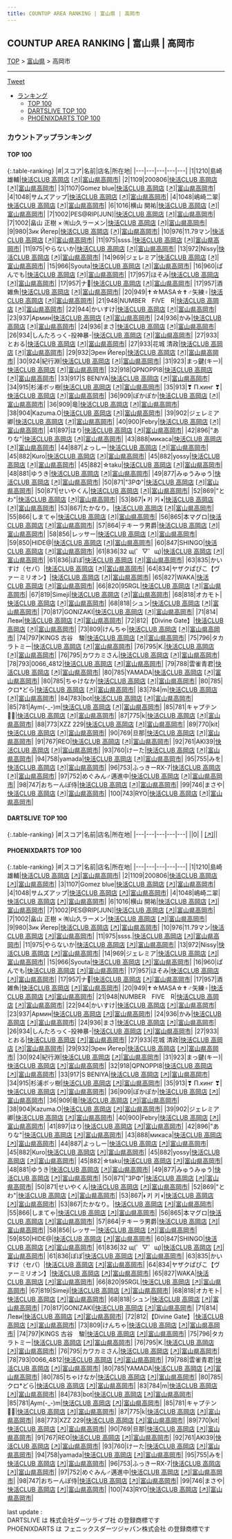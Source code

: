```yaml
---
title: COUNTUP AREA RANKING | 富山県 | 高岡市
---
```

## COUNTUP AREA RANKING | 富山県 | 高岡市

[TOP](/darts/rank/) > [富山県](/darts/rank/富山県/) > 高岡市

___

<a href="https://twitter.com/share?ref_src=twsrc%5Etfw" data-text="COUNTUP AREA RANKING | 富山県高岡市" class="twitter-share-button" data-hashtags="DARTSLIVE,PHOENIXDARTS,darts,ダーツ" data-show-count="false">Tweet</a>

* [ランキング](#カウントアップランキング)
    * [TOP 100](#top-100)
    * [DARTSLIVE TOP 100](#dartslive-top-100)
    * [PHOENIXDARTS TOP 100](#phoenixdarts-top-100)

### カウントアップランキング

#### TOP 100



{:.table-ranking}
|#|スコア|名前|店名|所在地|
|---|---|---|---|---|
|1|1210|<span class="rank-name-pd"><span class="pro-icon-pd"></span>島崎 雄輔</span>|<a href="/darts/rank/shops/75702.html">快活CLUB 高岡店</a> <a href="https://vs.phoenixdarts.com/jp/shop/shopDetailInfo/s_75702?s_seq=75702">[↗]</a>|<a href="/darts/rank/富山県/高岡市">富山県高岡市</a>|
|2|1109|<span class="rank-name-pd">200806</span>|<a href="/darts/rank/shops/75702.html">快活CLUB 高岡店</a> <a href="https://vs.phoenixdarts.com/jp/shop/shopDetailInfo/s_75702?s_seq=75702">[↗]</a>|<a href="/darts/rank/富山県/高岡市">富山県高岡市</a>|
|3|1107|<span class="rank-name-pd">Gomez blue</span>|<a href="/darts/rank/shops/75702.html">快活CLUB 高岡店</a> <a href="https://vs.phoenixdarts.com/jp/shop/shopDetailInfo/s_75702?s_seq=75702">[↗]</a>|<a href="/darts/rank/富山県/高岡市">富山県高岡市</a>|
|4|1048|<span class="rank-name-pd">サムズアップ</span>|<a href="/darts/rank/shops/75702.html">快活CLUB 高岡店</a> <a href="https://vs.phoenixdarts.com/jp/shop/shopDetailInfo/s_75702?s_seq=75702">[↗]</a>|<a href="/darts/rank/富山県/高岡市">富山県高岡市</a>|
|4|1048|<span class="rank-name-pd">嶋崎二翠</span>|<a href="/darts/rank/shops/75702.html">快活CLUB 高岡店</a> <a href="https://vs.phoenixdarts.com/jp/shop/shopDetailInfo/s_75702?s_seq=75702">[↗]</a>|<a href="/darts/rank/富山県/高岡市">富山県高岡市</a>|
|6|1016|<span class="rank-name-pd">横山 開祐</span>|<a href="/darts/rank/shops/75702.html">快活CLUB 高岡店</a> <a href="https://vs.phoenixdarts.com/jp/shop/shopDetailInfo/s_75702?s_seq=75702">[↗]</a>|<a href="/darts/rank/富山県/高岡市">富山県高岡市</a>|
|7|1002|<span class="rank-name-pd">PES@RIP[JUN]</span>|<a href="/darts/rank/shops/75702.html">快活CLUB 高岡店</a> <a href="https://vs.phoenixdarts.com/jp/shop/shopDetailInfo/s_75702?s_seq=75702">[↗]</a>|<a href="/darts/rank/富山県/高岡市">富山県高岡市</a>|
|7|1002|<span class="rank-name-pd">畠山 正樹 × ㈲山久ラーメン</span>|<a href="/darts/rank/shops/75702.html">快活CLUB 高岡店</a> <a href="https://vs.phoenixdarts.com/jp/shop/shopDetailInfo/s_75702?s_seq=75702">[↗]</a>|<a href="/darts/rank/富山県/高岡市">富山県高岡市</a>|
|9|980|<span class="rank-name-pd">Зик Йегер</span>|<a href="/darts/rank/shops/75702.html">快活CLUB 高岡店</a> <a href="https://vs.phoenixdarts.com/jp/shop/shopDetailInfo/s_75702?s_seq=75702">[↗]</a>|<a href="/darts/rank/富山県/高岡市">富山県高岡市</a>|
|10|976|<span class="rank-name-pd">11.79マン</span>|<a href="/darts/rank/shops/75702.html">快活CLUB 高岡店</a> <a href="https://vs.phoenixdarts.com/jp/shop/shopDetailInfo/s_75702?s_seq=75702">[↗]</a>|<a href="/darts/rank/富山県/高岡市">富山県高岡市</a>|
|11|975|<span class="rank-name-pd">ssss.</span>|<a href="/darts/rank/shops/75702.html">快活CLUB 高岡店</a> <a href="https://vs.phoenixdarts.com/jp/shop/shopDetailInfo/s_75702?s_seq=75702">[↗]</a>|<a href="/darts/rank/富山県/高岡市">富山県高岡市</a>|
|11|975|<span class="rank-name-pd">やらないか</span>|<a href="/darts/rank/shops/75702.html">快活CLUB 高岡店</a> <a href="https://vs.phoenixdarts.com/jp/shop/shopDetailInfo/s_75702?s_seq=75702">[↗]</a>|<a href="/darts/rank/富山県/高岡市">富山県高岡市</a>|
|13|972|<span class="rank-name-pd">Nissy</span>|<a href="/darts/rank/shops/75702.html">快活CLUB 高岡店</a> <a href="https://vs.phoenixdarts.com/jp/shop/shopDetailInfo/s_75702?s_seq=75702">[↗]</a>|<a href="/darts/rank/富山県/高岡市">富山県高岡市</a>|
|14|969|<span class="rank-name-pd">ジェレミア</span>|<a href="/darts/rank/shops/75702.html">快活CLUB 高岡店</a> <a href="https://vs.phoenixdarts.com/jp/shop/shopDetailInfo/s_75702?s_seq=75702">[↗]</a>|<a href="/darts/rank/富山県/高岡市">富山県高岡市</a>|
|15|966|<span class="rank-name-pd">Syouta</span>|<a href="/darts/rank/shops/75702.html">快活CLUB 高岡店</a> <a href="https://vs.phoenixdarts.com/jp/shop/shopDetailInfo/s_75702?s_seq=75702">[↗]</a>|<a href="/darts/rank/富山県/高岡市">富山県高岡市</a>|
|16|960|<span class="rank-name-pd">ぱんでも</span>|<a href="/darts/rank/shops/75702.html">快活CLUB 高岡店</a> <a href="https://vs.phoenixdarts.com/jp/shop/shopDetailInfo/s_75702?s_seq=75702">[↗]</a>|<a href="/darts/rank/富山県/高岡市">富山県高岡市</a>|
|17|957|<span class="rank-name-pd">ほそみ</span>|<a href="/darts/rank/shops/75702.html">快活CLUB 高岡店</a> <a href="https://vs.phoenixdarts.com/jp/shop/shopDetailInfo/s_75702?s_seq=75702">[↗]</a>|<a href="/darts/rank/富山県/高岡市">富山県高岡市</a>|
|17|957|<span class="rank-name-pd">ナ👺</span>|<a href="/darts/rank/shops/75702.html">快活CLUB 高岡店</a> <a href="https://vs.phoenixdarts.com/jp/shop/shopDetailInfo/s_75702?s_seq=75702">[↗]</a>|<a href="/darts/rank/富山県/高岡市">富山県高岡市</a>|
|17|957|<span class="rank-name-pd">酒雑魚</span>|<a href="/darts/rank/shops/75702.html">快活CLUB 高岡店</a> <a href="https://vs.phoenixdarts.com/jp/shop/shopDetailInfo/s_75702?s_seq=75702">[↗]</a>|<a href="/darts/rank/富山県/高岡市">富山県高岡市</a>|
|20|949|<span class="rank-name-pd">✝︎☆MASA☆✝︎♂矢練♀</span>|<a href="/darts/rank/shops/75702.html">快活CLUB 高岡店</a> <a href="https://vs.phoenixdarts.com/jp/shop/shopDetailInfo/s_75702?s_seq=75702">[↗]</a>|<a href="/darts/rank/富山県/高岡市">富山県高岡市</a>|
|21|948|<span class="rank-name-pd">NUMBER　FIVE　R</span>|<a href="/darts/rank/shops/75702.html">快活CLUB 高岡店</a> <a href="https://vs.phoenixdarts.com/jp/shop/shopDetailInfo/s_75702?s_seq=75702">[↗]</a>|<a href="/darts/rank/富山県/高岡市">富山県高岡市</a>|
|22|944|<span class="rank-name-pd">かいすけ</span>|<a href="/darts/rank/shops/75702.html">快活CLUB 高岡店</a> <a href="https://vs.phoenixdarts.com/jp/shop/shopDetailInfo/s_75702?s_seq=75702">[↗]</a>|<a href="/darts/rank/富山県/高岡市">富山県高岡市</a>|
|23|937|<span class="rank-name-pd">Армин</span>|<a href="/darts/rank/shops/75702.html">快活CLUB 高岡店</a> <a href="https://vs.phoenixdarts.com/jp/shop/shopDetailInfo/s_75702?s_seq=75702">[↗]</a>|<a href="/darts/rank/富山県/高岡市">富山県高岡市</a>|
|24|936|<span class="rank-name-pd">かみ</span>|<a href="/darts/rank/shops/75702.html">快活CLUB 高岡店</a> <a href="https://vs.phoenixdarts.com/jp/shop/shopDetailInfo/s_75702?s_seq=75702">[↗]</a>|<a href="/darts/rank/富山県/高岡市">富山県高岡市</a>|
|24|936|<span class="rank-name-pd">まさ</span>|<a href="/darts/rank/shops/75702.html">快活CLUB 高岡店</a> <a href="https://vs.phoenixdarts.com/jp/shop/shopDetailInfo/s_75702?s_seq=75702">[↗]</a>|<a href="/darts/rank/富山県/高岡市">富山県高岡市</a>|
|26|934|<span class="rank-name-pd">しんたろっく-投神暴-</span>|<a href="/darts/rank/shops/75702.html">快活CLUB 高岡店</a> <a href="https://vs.phoenixdarts.com/jp/shop/shopDetailInfo/s_75702?s_seq=75702">[↗]</a>|<a href="/darts/rank/富山県/高岡市">富山県高岡市</a>|
|27|933|<span class="rank-name-pd">とおる</span>|<a href="/darts/rank/shops/75702.html">快活CLUB 高岡店</a> <a href="https://vs.phoenixdarts.com/jp/shop/shopDetailInfo/s_75702?s_seq=75702">[↗]</a>|<a href="/darts/rank/富山県/高岡市">富山県高岡市</a>|
|27|933|<span class="rank-name-pd"><span class="pro-icon-pd"></span>花城 清政</span>|<a href="/darts/rank/shops/75702.html">快活CLUB 高岡店</a> <a href="https://vs.phoenixdarts.com/jp/shop/shopDetailInfo/s_75702?s_seq=75702">[↗]</a>|<a href="/darts/rank/富山県/高岡市">富山県高岡市</a>|
|29|932|<span class="rank-name-pd">Эрен Йегер</span>|<a href="/darts/rank/shops/75702.html">快活CLUB 高岡店</a> <a href="https://vs.phoenixdarts.com/jp/shop/shopDetailInfo/s_75702?s_seq=75702">[↗]</a>|<a href="/darts/rank/富山県/高岡市">富山県高岡市</a>|
|30|924|<span class="rank-name-pd">紀行淵</span>|<a href="/darts/rank/shops/75702.html">快活CLUB 高岡店</a> <a href="https://vs.phoenixdarts.com/jp/shop/shopDetailInfo/s_75702?s_seq=75702">[↗]</a>|<a href="/darts/rank/富山県/高岡市">富山県高岡市</a>|
|31|923|<span class="rank-name-pd">まっ鍵(キー)</span>|<a href="/darts/rank/shops/75702.html">快活CLUB 高岡店</a> <a href="https://vs.phoenixdarts.com/jp/shop/shopDetailInfo/s_75702?s_seq=75702">[↗]</a>|<a href="/darts/rank/富山県/高岡市">富山県高岡市</a>|
|32|918|<span class="rank-name-pd">QPNOPPI8</span>|<a href="/darts/rank/shops/75702.html">快活CLUB 高岡店</a> <a href="https://vs.phoenixdarts.com/jp/shop/shopDetailInfo/s_75702?s_seq=75702">[↗]</a>|<a href="/darts/rank/富山県/高岡市">富山県高岡市</a>|
|33|917|<span class="rank-name-pd">S BENIYA</span>|<a href="/darts/rank/shops/75702.html">快活CLUB 高岡店</a> <a href="https://vs.phoenixdarts.com/jp/shop/shopDetailInfo/s_75702?s_seq=75702">[↗]</a>|<a href="/darts/rank/富山県/高岡市">富山県高岡市</a>|
|34|915|<span class="rank-name-pd">杉浦ボッ樹</span>|<a href="/darts/rank/shops/75702.html">快活CLUB 高岡店</a> <a href="https://vs.phoenixdarts.com/jp/shop/shopDetailInfo/s_75702?s_seq=75702">[↗]</a>|<a href="/darts/rank/富山県/高岡市">富山県高岡市</a>|
|35|913|<span class="rank-name-pd">❣ П.кинг ❣</span>|<a href="/darts/rank/shops/75702.html">快活CLUB 高岡店</a> <a href="https://vs.phoenixdarts.com/jp/shop/shopDetailInfo/s_75702?s_seq=75702">[↗]</a>|<a href="/darts/rank/富山県/高岡市">富山県高岡市</a>|
|36|909|<span class="rank-name-pd">ぽかぽか</span>|<a href="/darts/rank/shops/75702.html">快活CLUB 高岡店</a> <a href="https://vs.phoenixdarts.com/jp/shop/shopDetailInfo/s_75702?s_seq=75702">[↗]</a>|<a href="/darts/rank/富山県/高岡市">富山県高岡市</a>|
|36|909|<span class="rank-name-pd">竜</span>|<a href="/darts/rank/shops/75702.html">快活CLUB 高岡店</a> <a href="https://vs.phoenixdarts.com/jp/shop/shopDetailInfo/s_75702?s_seq=75702">[↗]</a>|<a href="/darts/rank/富山県/高岡市">富山県高岡市</a>|
|38|904|<span class="rank-name-pd">Kazuma.O</span>|<a href="/darts/rank/shops/75702.html">快活CLUB 高岡店</a> <a href="https://vs.phoenixdarts.com/jp/shop/shopDetailInfo/s_75702?s_seq=75702">[↗]</a>|<a href="/darts/rank/富山県/高岡市">富山県高岡市</a>|
|39|902|<span class="rank-name-pd">ジェレミア卿</span>|<a href="/darts/rank/shops/75702.html">快活CLUB 高岡店</a> <a href="https://vs.phoenixdarts.com/jp/shop/shopDetailInfo/s_75702?s_seq=75702">[↗]</a>|<a href="/darts/rank/富山県/高岡市">富山県高岡市</a>|
|40|900|<span class="rank-name-pd">Febry</span>|<a href="/darts/rank/shops/75702.html">快活CLUB 高岡店</a> <a href="https://vs.phoenixdarts.com/jp/shop/shopDetailInfo/s_75702?s_seq=75702">[↗]</a>|<a href="/darts/rank/富山県/高岡市">富山県高岡市</a>|
|41|897|<span class="rank-name-pd">ほり</span>|<a href="/darts/rank/shops/75702.html">快活CLUB 高岡店</a> <a href="https://vs.phoenixdarts.com/jp/shop/shopDetailInfo/s_75702?s_seq=75702">[↗]</a>|<a href="/darts/rank/富山県/高岡市">富山県高岡市</a>|
|42|896|<span class="rank-name-pd">&quot;ありな&quot;</span>|<a href="/darts/rank/shops/75702.html">快活CLUB 高岡店</a> <a href="https://vs.phoenixdarts.com/jp/shop/shopDetailInfo/s_75702?s_seq=75702">[↗]</a>|<a href="/darts/rank/富山県/高岡市">富山県高岡市</a>|
|43|888|<span class="rank-name-pd">микаса</span>|<a href="/darts/rank/shops/75702.html">快活CLUB 高岡店</a> <a href="https://vs.phoenixdarts.com/jp/shop/shopDetailInfo/s_75702?s_seq=75702">[↗]</a>|<a href="/darts/rank/富山県/高岡市">富山県高岡市</a>|
|44|887|<span class="rank-name-pd">よっしー</span>|<a href="/darts/rank/shops/75702.html">快活CLUB 高岡店</a> <a href="https://vs.phoenixdarts.com/jp/shop/shopDetailInfo/s_75702?s_seq=75702">[↗]</a>|<a href="/darts/rank/富山県/高岡市">富山県高岡市</a>|
|45|882|<span class="rank-name-pd">Kuro</span>|<a href="/darts/rank/shops/75702.html">快活CLUB 高岡店</a> <a href="https://vs.phoenixdarts.com/jp/shop/shopDetailInfo/s_75702?s_seq=75702">[↗]</a>|<a href="/darts/rank/富山県/高岡市">富山県高岡市</a>|
|45|882|<span class="rank-name-pd">yossy</span>|<a href="/darts/rank/shops/75702.html">快活CLUB 高岡店</a> <a href="https://vs.phoenixdarts.com/jp/shop/shopDetailInfo/s_75702?s_seq=75702">[↗]</a>|<a href="/darts/rank/富山県/高岡市">富山県高岡市</a>|
|45|882|<span class="rank-name-pd">☆taku</span>|<a href="/darts/rank/shops/75702.html">快活CLUB 高岡店</a> <a href="https://vs.phoenixdarts.com/jp/shop/shopDetailInfo/s_75702?s_seq=75702">[↗]</a>|<a href="/darts/rank/富山県/高岡市">富山県高岡市</a>|
|48|881|<span class="rank-name-pd">ゆうき</span>|<a href="/darts/rank/shops/75702.html">快活CLUB 高岡店</a> <a href="https://vs.phoenixdarts.com/jp/shop/shopDetailInfo/s_75702?s_seq=75702">[↗]</a>|<a href="/darts/rank/富山県/高岡市">富山県高岡市</a>|
|49|877|<span class="rank-name-pd">みゅうみゅう</span>|<a href="/darts/rank/shops/75702.html">快活CLUB 高岡店</a> <a href="https://vs.phoenixdarts.com/jp/shop/shopDetailInfo/s_75702?s_seq=75702">[↗]</a>|<a href="/darts/rank/富山県/高岡市">富山県高岡市</a>|
|50|871|<span class="rank-name-pd">&quot;3ΡΦ&quot;</span>|<a href="/darts/rank/shops/75702.html">快活CLUB 高岡店</a> <a href="https://vs.phoenixdarts.com/jp/shop/shopDetailInfo/s_75702?s_seq=75702">[↗]</a>|<a href="/darts/rank/富山県/高岡市">富山県高岡市</a>|
|50|871|<span class="rank-name-pd">せいやくん</span>|<a href="/darts/rank/shops/75702.html">快活CLUB 高岡店</a> <a href="https://vs.phoenixdarts.com/jp/shop/shopDetailInfo/s_75702?s_seq=75702">[↗]</a>|<a href="/darts/rank/富山県/高岡市">富山県高岡市</a>|
|52|869|<span class="rank-name-pd">&quot;とわ&quot;</span>|<a href="/darts/rank/shops/75702.html">快活CLUB 高岡店</a> <a href="https://vs.phoenixdarts.com/jp/shop/shopDetailInfo/s_75702?s_seq=75702">[↗]</a>|<a href="/darts/rank/富山県/高岡市">富山県高岡市</a>|
|53|867|<span class="rank-name-pd">◐키 키◑</span>|<a href="/darts/rank/shops/75702.html">快活CLUB 高岡店</a> <a href="https://vs.phoenixdarts.com/jp/shop/shopDetailInfo/s_75702?s_seq=75702">[↗]</a>|<a href="/darts/rank/富山県/高岡市">富山県高岡市</a>|
|53|867|<span class="rank-name-pd">たかなり。</span>|<a href="/darts/rank/shops/75702.html">快活CLUB 高岡店</a> <a href="https://vs.phoenixdarts.com/jp/shop/shopDetailInfo/s_75702?s_seq=75702">[↗]</a>|<a href="/darts/rank/富山県/高岡市">富山県高岡市</a>|
|55|866|<span class="rank-name-pd">しまてゃ</span>|<a href="/darts/rank/shops/75702.html">快活CLUB 高岡店</a> <a href="https://vs.phoenixdarts.com/jp/shop/shopDetailInfo/s_75702?s_seq=75702">[↗]</a>|<a href="/darts/rank/富山県/高岡市">富山県高岡市</a>|
|56|865|<span class="rank-name-pd">本マグロ</span>|<a href="/darts/rank/shops/75702.html">快活CLUB 高岡店</a> <a href="https://vs.phoenixdarts.com/jp/shop/shopDetailInfo/s_75702?s_seq=75702">[↗]</a>|<a href="/darts/rank/富山県/高岡市">富山県高岡市</a>|
|57|864|<span class="rank-name-pd">テキーラ男爵</span>|<a href="/darts/rank/shops/75702.html">快活CLUB 高岡店</a> <a href="https://vs.phoenixdarts.com/jp/shop/shopDetailInfo/s_75702?s_seq=75702">[↗]</a>|<a href="/darts/rank/富山県/高岡市">富山県高岡市</a>|
|58|856|<span class="rank-name-pd">レッサー</span>|<a href="/darts/rank/shops/75702.html">快活CLUB 高岡店</a> <a href="https://vs.phoenixdarts.com/jp/shop/shopDetailInfo/s_75702?s_seq=75702">[↗]</a>|<a href="/darts/rank/富山県/高岡市">富山県高岡市</a>|
|59|850|<span class="rank-name-pd">HIDE@</span>|<a href="/darts/rank/shops/75702.html">快活CLUB 高岡店</a> <a href="https://vs.phoenixdarts.com/jp/shop/shopDetailInfo/s_75702?s_seq=75702">[↗]</a>|<a href="/darts/rank/富山県/高岡市">富山県高岡市</a>|
|60|847|<span class="rank-name-pd">SHINGO</span>|<a href="/darts/rank/shops/75702.html">快活CLUB 高岡店</a> <a href="https://vs.phoenixdarts.com/jp/shop/shopDetailInfo/s_75702?s_seq=75702">[↗]</a>|<a href="/darts/rank/富山県/高岡市">富山県高岡市</a>|
|61|836|<span class="rank-name-pd">32 щ(゜▽゜щ)</span>|<a href="/darts/rank/shops/75702.html">快活CLUB 高岡店</a> <a href="https://vs.phoenixdarts.com/jp/shop/shopDetailInfo/s_75702?s_seq=75702">[↗]</a>|<a href="/darts/rank/富山県/高岡市">富山県高岡市</a>|
|61|836|<span class="rank-name-pd">ぽぽ</span>|<a href="/darts/rank/shops/75702.html">快活CLUB 高岡店</a> <a href="https://vs.phoenixdarts.com/jp/shop/shopDetailInfo/s_75702?s_seq=75702">[↗]</a>|<a href="/darts/rank/富山県/高岡市">富山県高岡市</a>|
|63|835|<span class="rank-name-pd">かいすけ（セパ）</span>|<a href="/darts/rank/shops/75702.html">快活CLUB 高岡店</a> <a href="https://vs.phoenixdarts.com/jp/shop/shopDetailInfo/s_75702?s_seq=75702">[↗]</a>|<a href="/darts/rank/富山県/高岡市">富山県高岡市</a>|
|64|834|<span class="rank-name-pd">ヤザクぱぴこ【ヴァーミリオン】</span>|<a href="/darts/rank/shops/75702.html">快活CLUB 高岡店</a> <a href="https://vs.phoenixdarts.com/jp/shop/shopDetailInfo/s_75702?s_seq=75702">[↗]</a>|<a href="/darts/rank/富山県/高岡市">富山県高岡市</a>|
|65|827|<span class="rank-name-pd">WAKA</span>|<a href="/darts/rank/shops/75702.html">快活CLUB 高岡店</a> <a href="https://vs.phoenixdarts.com/jp/shop/shopDetailInfo/s_75702?s_seq=75702">[↗]</a>|<a href="/darts/rank/富山県/高岡市">富山県高岡市</a>|
|66|820|<span class="rank-name-pd">95RGL</span>|<a href="/darts/rank/shops/75702.html">快活CLUB 高岡店</a> <a href="https://vs.phoenixdarts.com/jp/shop/shopDetailInfo/s_75702?s_seq=75702">[↗]</a>|<a href="/darts/rank/富山県/高岡市">富山県高岡市</a>|
|67|819|<span class="rank-name-pd">Simeji</span>|<a href="/darts/rank/shops/75702.html">快活CLUB 高岡店</a> <a href="https://vs.phoenixdarts.com/jp/shop/shopDetailInfo/s_75702?s_seq=75702">[↗]</a>|<a href="/darts/rank/富山県/高岡市">富山県高岡市</a>|
|68|818|<span class="rank-name-pd">オカモト</span>|<a href="/darts/rank/shops/75702.html">快活CLUB 高岡店</a> <a href="https://vs.phoenixdarts.com/jp/shop/shopDetailInfo/s_75702?s_seq=75702">[↗]</a>|<a href="/darts/rank/富山県/高岡市">富山県高岡市</a>|
|68|818|<span class="rank-name-pd">シュン</span>|<a href="/darts/rank/shops/75702.html">快活CLUB 高岡店</a> <a href="https://vs.phoenixdarts.com/jp/shop/shopDetailInfo/s_75702?s_seq=75702">[↗]</a>|<a href="/darts/rank/富山県/高岡市">富山県高岡市</a>|
|70|817|<span class="rank-name-pd">GONIZAKI</span>|<a href="/darts/rank/shops/75702.html">快活CLUB 高岡店</a> <a href="https://vs.phoenixdarts.com/jp/shop/shopDetailInfo/s_75702?s_seq=75702">[↗]</a>|<a href="/darts/rank/富山県/高岡市">富山県高岡市</a>|
|71|814|<span class="rank-name-pd">Леви</span>|<a href="/darts/rank/shops/75702.html">快活CLUB 高岡店</a> <a href="https://vs.phoenixdarts.com/jp/shop/shopDetailInfo/s_75702?s_seq=75702">[↗]</a>|<a href="/darts/rank/富山県/高岡市">富山県高岡市</a>|
|72|812|<span class="rank-name-pd">【Divine Gate】</span>|<a href="/darts/rank/shops/75702.html">快活CLUB 高岡店</a> <a href="https://vs.phoenixdarts.com/jp/shop/shopDetailInfo/s_75702?s_seq=75702">[↗]</a>|<a href="/darts/rank/富山県/高岡市">富山県高岡市</a>|
|73|809|<span class="rank-name-pd">けんちゃ</span>|<a href="/darts/rank/shops/75702.html">快活CLUB 高岡店</a> <a href="https://vs.phoenixdarts.com/jp/shop/shopDetailInfo/s_75702?s_seq=75702">[↗]</a>|<a href="/darts/rank/富山県/高岡市">富山県高岡市</a>|
|74|797|<span class="rank-name-pd">KINGS   古谷　駿</span>|<a href="/darts/rank/shops/75702.html">快活CLUB 高岡店</a> <a href="https://vs.phoenixdarts.com/jp/shop/shopDetailInfo/s_75702?s_seq=75702">[↗]</a>|<a href="/darts/rank/富山県/高岡市">富山県高岡市</a>|
|75|796|<span class="rank-name-pd">タカラトミー</span>|<a href="/darts/rank/shops/75702.html">快活CLUB 高岡店</a> <a href="https://vs.phoenixdarts.com/jp/shop/shopDetailInfo/s_75702?s_seq=75702">[↗]</a>|<a href="/darts/rank/富山県/高岡市">富山県高岡市</a>|
|76|795|<span class="rank-name-pd">K.</span>|<a href="/darts/rank/shops/75702.html">快活CLUB 高岡店</a> <a href="https://vs.phoenixdarts.com/jp/shop/shopDetailInfo/s_75702?s_seq=75702">[↗]</a>|<a href="/darts/rank/富山県/高岡市">富山県高岡市</a>|
|76|795|<span class="rank-name-pd">カワカミさん</span>|<a href="/darts/rank/shops/75702.html">快活CLUB 高岡店</a> <a href="https://vs.phoenixdarts.com/jp/shop/shopDetailInfo/s_75702?s_seq=75702">[↗]</a>|<a href="/darts/rank/富山県/高岡市">富山県高岡市</a>|
|78|793|<span class="rank-name-pd">0066_4812</span>|<a href="/darts/rank/shops/75702.html">快活CLUB 高岡店</a> <a href="https://vs.phoenixdarts.com/jp/shop/shopDetailInfo/s_75702?s_seq=75702">[↗]</a>|<a href="/darts/rank/富山県/高岡市">富山県高岡市</a>|
|79|788|<span class="rank-name-pd">雲雀青君</span>|<a href="/darts/rank/shops/75702.html">快活CLUB 高岡店</a> <a href="https://vs.phoenixdarts.com/jp/shop/shopDetailInfo/s_75702?s_seq=75702">[↗]</a>|<a href="/darts/rank/富山県/高岡市">富山県高岡市</a>|
|80|785|<span class="rank-name-pd">YAMADA</span>|<a href="/darts/rank/shops/75702.html">快活CLUB 高岡店</a> <a href="https://vs.phoenixdarts.com/jp/shop/shopDetailInfo/s_75702?s_seq=75702">[↗]</a>|<a href="/darts/rank/富山県/高岡市">富山県高岡市</a>|
|80|785|<span class="rank-name-pd">ちゃけなか</span>|<a href="/darts/rank/shops/75702.html">快活CLUB 高岡店</a> <a href="https://vs.phoenixdarts.com/jp/shop/shopDetailInfo/s_75702?s_seq=75702">[↗]</a>|<a href="/darts/rank/富山県/高岡市">富山県高岡市</a>|
|80|785|<span class="rank-name-pd">クロ*どら</span>|<a href="/darts/rank/shops/75702.html">快活CLUB 高岡店</a> <a href="https://vs.phoenixdarts.com/jp/shop/shopDetailInfo/s_75702?s_seq=75702">[↗]</a>|<a href="/darts/rank/富山県/高岡市">富山県高岡市</a>|
|83|784|<span class="rank-name-pd">m</span>|<a href="/darts/rank/shops/75702.html">快活CLUB 高岡店</a> <a href="https://vs.phoenixdarts.com/jp/shop/shopDetailInfo/s_75702?s_seq=75702">[↗]</a>|<a href="/darts/rank/富山県/高岡市">富山県高岡市</a>|
|84|783|<span class="rank-name-pd">bot</span>|<a href="/darts/rank/shops/75702.html">快活CLUB 高岡店</a> <a href="https://vs.phoenixdarts.com/jp/shop/shopDetailInfo/s_75702?s_seq=75702">[↗]</a>|<a href="/darts/rank/富山県/高岡市">富山県高岡市</a>|
|85|781|<span class="rank-name-pd">Aym(-_-)m</span>|<a href="/darts/rank/shops/75702.html">快活CLUB 高岡店</a> <a href="https://vs.phoenixdarts.com/jp/shop/shopDetailInfo/s_75702?s_seq=75702">[↗]</a>|<a href="/darts/rank/富山県/高岡市">富山県高岡市</a>|
|85|781|<span class="rank-name-pd">キャプテン🏴‍☠️</span>|<a href="/darts/rank/shops/75702.html">快活CLUB 高岡店</a> <a href="https://vs.phoenixdarts.com/jp/shop/shopDetailInfo/s_75702?s_seq=75702">[↗]</a>|<a href="/darts/rank/富山県/高岡市">富山県高岡市</a>|
|87|775|<span class="rank-name-pd">k</span>|<a href="/darts/rank/shops/75702.html">快活CLUB 高岡店</a> <a href="https://vs.phoenixdarts.com/jp/shop/shopDetailInfo/s_75702?s_seq=75702">[↗]</a>|<a href="/darts/rank/富山県/高岡市">富山県高岡市</a>|
|88|773|<span class="rank-name-pd">XZZ 229</span>|<a href="/darts/rank/shops/75702.html">快活CLUB 高岡店</a> <a href="https://vs.phoenixdarts.com/jp/shop/shopDetailInfo/s_75702?s_seq=75702">[↗]</a>|<a href="/darts/rank/富山県/高岡市">富山県高岡市</a>|
|89|770|<span class="rank-name-pd">kit</span>|<a href="/darts/rank/shops/75702.html">快活CLUB 高岡店</a> <a href="https://vs.phoenixdarts.com/jp/shop/shopDetailInfo/s_75702?s_seq=75702">[↗]</a>|<a href="/darts/rank/富山県/高岡市">富山県高岡市</a>|
|90|769|<span class="rank-name-pd">旦那</span>|<a href="/darts/rank/shops/75702.html">快活CLUB 高岡店</a> <a href="https://vs.phoenixdarts.com/jp/shop/shopDetailInfo/s_75702?s_seq=75702">[↗]</a>|<a href="/darts/rank/富山県/高岡市">富山県高岡市</a>|
|91|767|<span class="rank-name-pd">REO</span>|<a href="/darts/rank/shops/75702.html">快活CLUB 高岡店</a> <a href="https://vs.phoenixdarts.com/jp/shop/shopDetailInfo/s_75702?s_seq=75702">[↗]</a>|<a href="/darts/rank/富山県/高岡市">富山県高岡市</a>|
|92|761|<span class="rank-name-pd">AKI39</span>|<a href="/darts/rank/shops/75702.html">快活CLUB 高岡店</a> <a href="https://vs.phoenixdarts.com/jp/shop/shopDetailInfo/s_75702?s_seq=75702">[↗]</a>|<a href="/darts/rank/富山県/高岡市">富山県高岡市</a>|
|93|760|<span class="rank-name-pd">けーた</span>|<a href="/darts/rank/shops/75702.html">快活CLUB 高岡店</a> <a href="https://vs.phoenixdarts.com/jp/shop/shopDetailInfo/s_75702?s_seq=75702">[↗]</a>|<a href="/darts/rank/富山県/高岡市">富山県高岡市</a>|
|94|758|<span class="rank-name-pd">yamada</span>|<a href="/darts/rank/shops/75702.html">快活CLUB 高岡店</a> <a href="https://vs.phoenixdarts.com/jp/shop/shopDetailInfo/s_75702?s_seq=75702">[↗]</a>|<a href="/darts/rank/富山県/高岡市">富山県高岡市</a>|
|95|755|<span class="rank-name-pd">みを</span>|<a href="/darts/rank/shops/75702.html">快活CLUB 高岡店</a> <a href="https://vs.phoenixdarts.com/jp/shop/shopDetailInfo/s_75702?s_seq=75702">[↗]</a>|<a href="/darts/rank/富山県/高岡市">富山県高岡市</a>|
|96|753|<span class="rank-name-pd">ふっきーRX-7</span>|<a href="/darts/rank/shops/75702.html">快活CLUB 高岡店</a> <a href="https://vs.phoenixdarts.com/jp/shop/shopDetailInfo/s_75702?s_seq=75702">[↗]</a>|<a href="/darts/rank/富山県/高岡市">富山県高岡市</a>|
|97|752|<span class="rank-name-pd">めぐみん♂邁進中</span>|<a href="/darts/rank/shops/75702.html">快活CLUB 高岡店</a> <a href="https://vs.phoenixdarts.com/jp/shop/shopDetailInfo/s_75702?s_seq=75702">[↗]</a>|<a href="/darts/rank/富山県/高岡市">富山県高岡市</a>|
|98|747|<span class="rank-name-pd">おちーんぽ侍</span>|<a href="/darts/rank/shops/75702.html">快活CLUB 高岡店</a> <a href="https://vs.phoenixdarts.com/jp/shop/shopDetailInfo/s_75702?s_seq=75702">[↗]</a>|<a href="/darts/rank/富山県/高岡市">富山県高岡市</a>|
|99|746|<span class="rank-name-pd">まさや</span>|<a href="/darts/rank/shops/75702.html">快活CLUB 高岡店</a> <a href="https://vs.phoenixdarts.com/jp/shop/shopDetailInfo/s_75702?s_seq=75702">[↗]</a>|<a href="/darts/rank/富山県/高岡市">富山県高岡市</a>|
|100|743|<span class="rank-name-pd">RYO</span>|<a href="/darts/rank/shops/75702.html">快活CLUB 高岡店</a> <a href="https://vs.phoenixdarts.com/jp/shop/shopDetailInfo/s_75702?s_seq=75702">[↗]</a>|<a href="/darts/rank/富山県/高岡市">富山県高岡市</a>|


#### DARTSLIVE TOP 100



{:.table-ranking}
|#|スコア|名前|店名|所在地|
|---|---|---|---|---|
||0|<span class="rank-name-dl"> </span>|<a href="/darts/rank/shops/.html"></a> <a href="">[↗]</a>|<a href="/darts/rank//"></a>|


#### PHOENIXDARTS TOP 100



{:.table-ranking}
|#|スコア|名前|店名|所在地|
|---|---|---|---|---|
|1|1210|<span class="rank-name-pd"><span class="pro-icon-pd"></span>島崎 雄輔</span>|<a href="/darts/rank/shops/75702.html">快活CLUB 高岡店</a> <a href="https://vs.phoenixdarts.com/jp/shop/shopDetailInfo/s_75702?s_seq=75702">[↗]</a>|<a href="/darts/rank/富山県/高岡市">富山県高岡市</a>|
|2|1109|<span class="rank-name-pd">200806</span>|<a href="/darts/rank/shops/75702.html">快活CLUB 高岡店</a> <a href="https://vs.phoenixdarts.com/jp/shop/shopDetailInfo/s_75702?s_seq=75702">[↗]</a>|<a href="/darts/rank/富山県/高岡市">富山県高岡市</a>|
|3|1107|<span class="rank-name-pd">Gomez blue</span>|<a href="/darts/rank/shops/75702.html">快活CLUB 高岡店</a> <a href="https://vs.phoenixdarts.com/jp/shop/shopDetailInfo/s_75702?s_seq=75702">[↗]</a>|<a href="/darts/rank/富山県/高岡市">富山県高岡市</a>|
|4|1048|<span class="rank-name-pd">サムズアップ</span>|<a href="/darts/rank/shops/75702.html">快活CLUB 高岡店</a> <a href="https://vs.phoenixdarts.com/jp/shop/shopDetailInfo/s_75702?s_seq=75702">[↗]</a>|<a href="/darts/rank/富山県/高岡市">富山県高岡市</a>|
|4|1048|<span class="rank-name-pd">嶋崎二翠</span>|<a href="/darts/rank/shops/75702.html">快活CLUB 高岡店</a> <a href="https://vs.phoenixdarts.com/jp/shop/shopDetailInfo/s_75702?s_seq=75702">[↗]</a>|<a href="/darts/rank/富山県/高岡市">富山県高岡市</a>|
|6|1016|<span class="rank-name-pd">横山 開祐</span>|<a href="/darts/rank/shops/75702.html">快活CLUB 高岡店</a> <a href="https://vs.phoenixdarts.com/jp/shop/shopDetailInfo/s_75702?s_seq=75702">[↗]</a>|<a href="/darts/rank/富山県/高岡市">富山県高岡市</a>|
|7|1002|<span class="rank-name-pd">PES@RIP[JUN]</span>|<a href="/darts/rank/shops/75702.html">快活CLUB 高岡店</a> <a href="https://vs.phoenixdarts.com/jp/shop/shopDetailInfo/s_75702?s_seq=75702">[↗]</a>|<a href="/darts/rank/富山県/高岡市">富山県高岡市</a>|
|7|1002|<span class="rank-name-pd">畠山 正樹 × ㈲山久ラーメン</span>|<a href="/darts/rank/shops/75702.html">快活CLUB 高岡店</a> <a href="https://vs.phoenixdarts.com/jp/shop/shopDetailInfo/s_75702?s_seq=75702">[↗]</a>|<a href="/darts/rank/富山県/高岡市">富山県高岡市</a>|
|9|980|<span class="rank-name-pd">Зик Йегер</span>|<a href="/darts/rank/shops/75702.html">快活CLUB 高岡店</a> <a href="https://vs.phoenixdarts.com/jp/shop/shopDetailInfo/s_75702?s_seq=75702">[↗]</a>|<a href="/darts/rank/富山県/高岡市">富山県高岡市</a>|
|10|976|<span class="rank-name-pd">11.79マン</span>|<a href="/darts/rank/shops/75702.html">快活CLUB 高岡店</a> <a href="https://vs.phoenixdarts.com/jp/shop/shopDetailInfo/s_75702?s_seq=75702">[↗]</a>|<a href="/darts/rank/富山県/高岡市">富山県高岡市</a>|
|11|975|<span class="rank-name-pd">ssss.</span>|<a href="/darts/rank/shops/75702.html">快活CLUB 高岡店</a> <a href="https://vs.phoenixdarts.com/jp/shop/shopDetailInfo/s_75702?s_seq=75702">[↗]</a>|<a href="/darts/rank/富山県/高岡市">富山県高岡市</a>|
|11|975|<span class="rank-name-pd">やらないか</span>|<a href="/darts/rank/shops/75702.html">快活CLUB 高岡店</a> <a href="https://vs.phoenixdarts.com/jp/shop/shopDetailInfo/s_75702?s_seq=75702">[↗]</a>|<a href="/darts/rank/富山県/高岡市">富山県高岡市</a>|
|13|972|<span class="rank-name-pd">Nissy</span>|<a href="/darts/rank/shops/75702.html">快活CLUB 高岡店</a> <a href="https://vs.phoenixdarts.com/jp/shop/shopDetailInfo/s_75702?s_seq=75702">[↗]</a>|<a href="/darts/rank/富山県/高岡市">富山県高岡市</a>|
|14|969|<span class="rank-name-pd">ジェレミア</span>|<a href="/darts/rank/shops/75702.html">快活CLUB 高岡店</a> <a href="https://vs.phoenixdarts.com/jp/shop/shopDetailInfo/s_75702?s_seq=75702">[↗]</a>|<a href="/darts/rank/富山県/高岡市">富山県高岡市</a>|
|15|966|<span class="rank-name-pd">Syouta</span>|<a href="/darts/rank/shops/75702.html">快活CLUB 高岡店</a> <a href="https://vs.phoenixdarts.com/jp/shop/shopDetailInfo/s_75702?s_seq=75702">[↗]</a>|<a href="/darts/rank/富山県/高岡市">富山県高岡市</a>|
|16|960|<span class="rank-name-pd">ぱんでも</span>|<a href="/darts/rank/shops/75702.html">快活CLUB 高岡店</a> <a href="https://vs.phoenixdarts.com/jp/shop/shopDetailInfo/s_75702?s_seq=75702">[↗]</a>|<a href="/darts/rank/富山県/高岡市">富山県高岡市</a>|
|17|957|<span class="rank-name-pd">ほそみ</span>|<a href="/darts/rank/shops/75702.html">快活CLUB 高岡店</a> <a href="https://vs.phoenixdarts.com/jp/shop/shopDetailInfo/s_75702?s_seq=75702">[↗]</a>|<a href="/darts/rank/富山県/高岡市">富山県高岡市</a>|
|17|957|<span class="rank-name-pd">ナ👺</span>|<a href="/darts/rank/shops/75702.html">快活CLUB 高岡店</a> <a href="https://vs.phoenixdarts.com/jp/shop/shopDetailInfo/s_75702?s_seq=75702">[↗]</a>|<a href="/darts/rank/富山県/高岡市">富山県高岡市</a>|
|17|957|<span class="rank-name-pd">酒雑魚</span>|<a href="/darts/rank/shops/75702.html">快活CLUB 高岡店</a> <a href="https://vs.phoenixdarts.com/jp/shop/shopDetailInfo/s_75702?s_seq=75702">[↗]</a>|<a href="/darts/rank/富山県/高岡市">富山県高岡市</a>|
|20|949|<span class="rank-name-pd">✝︎☆MASA☆✝︎♂矢練♀</span>|<a href="/darts/rank/shops/75702.html">快活CLUB 高岡店</a> <a href="https://vs.phoenixdarts.com/jp/shop/shopDetailInfo/s_75702?s_seq=75702">[↗]</a>|<a href="/darts/rank/富山県/高岡市">富山県高岡市</a>|
|21|948|<span class="rank-name-pd">NUMBER　FIVE　R</span>|<a href="/darts/rank/shops/75702.html">快活CLUB 高岡店</a> <a href="https://vs.phoenixdarts.com/jp/shop/shopDetailInfo/s_75702?s_seq=75702">[↗]</a>|<a href="/darts/rank/富山県/高岡市">富山県高岡市</a>|
|22|944|<span class="rank-name-pd">かいすけ</span>|<a href="/darts/rank/shops/75702.html">快活CLUB 高岡店</a> <a href="https://vs.phoenixdarts.com/jp/shop/shopDetailInfo/s_75702?s_seq=75702">[↗]</a>|<a href="/darts/rank/富山県/高岡市">富山県高岡市</a>|
|23|937|<span class="rank-name-pd">Армин</span>|<a href="/darts/rank/shops/75702.html">快活CLUB 高岡店</a> <a href="https://vs.phoenixdarts.com/jp/shop/shopDetailInfo/s_75702?s_seq=75702">[↗]</a>|<a href="/darts/rank/富山県/高岡市">富山県高岡市</a>|
|24|936|<span class="rank-name-pd">かみ</span>|<a href="/darts/rank/shops/75702.html">快活CLUB 高岡店</a> <a href="https://vs.phoenixdarts.com/jp/shop/shopDetailInfo/s_75702?s_seq=75702">[↗]</a>|<a href="/darts/rank/富山県/高岡市">富山県高岡市</a>|
|24|936|<span class="rank-name-pd">まさ</span>|<a href="/darts/rank/shops/75702.html">快活CLUB 高岡店</a> <a href="https://vs.phoenixdarts.com/jp/shop/shopDetailInfo/s_75702?s_seq=75702">[↗]</a>|<a href="/darts/rank/富山県/高岡市">富山県高岡市</a>|
|26|934|<span class="rank-name-pd">しんたろっく-投神暴-</span>|<a href="/darts/rank/shops/75702.html">快活CLUB 高岡店</a> <a href="https://vs.phoenixdarts.com/jp/shop/shopDetailInfo/s_75702?s_seq=75702">[↗]</a>|<a href="/darts/rank/富山県/高岡市">富山県高岡市</a>|
|27|933|<span class="rank-name-pd">とおる</span>|<a href="/darts/rank/shops/75702.html">快活CLUB 高岡店</a> <a href="https://vs.phoenixdarts.com/jp/shop/shopDetailInfo/s_75702?s_seq=75702">[↗]</a>|<a href="/darts/rank/富山県/高岡市">富山県高岡市</a>|
|27|933|<span class="rank-name-pd"><span class="pro-icon-pd"></span>花城 清政</span>|<a href="/darts/rank/shops/75702.html">快活CLUB 高岡店</a> <a href="https://vs.phoenixdarts.com/jp/shop/shopDetailInfo/s_75702?s_seq=75702">[↗]</a>|<a href="/darts/rank/富山県/高岡市">富山県高岡市</a>|
|29|932|<span class="rank-name-pd">Эрен Йегер</span>|<a href="/darts/rank/shops/75702.html">快活CLUB 高岡店</a> <a href="https://vs.phoenixdarts.com/jp/shop/shopDetailInfo/s_75702?s_seq=75702">[↗]</a>|<a href="/darts/rank/富山県/高岡市">富山県高岡市</a>|
|30|924|<span class="rank-name-pd">紀行淵</span>|<a href="/darts/rank/shops/75702.html">快活CLUB 高岡店</a> <a href="https://vs.phoenixdarts.com/jp/shop/shopDetailInfo/s_75702?s_seq=75702">[↗]</a>|<a href="/darts/rank/富山県/高岡市">富山県高岡市</a>|
|31|923|<span class="rank-name-pd">まっ鍵(キー)</span>|<a href="/darts/rank/shops/75702.html">快活CLUB 高岡店</a> <a href="https://vs.phoenixdarts.com/jp/shop/shopDetailInfo/s_75702?s_seq=75702">[↗]</a>|<a href="/darts/rank/富山県/高岡市">富山県高岡市</a>|
|32|918|<span class="rank-name-pd">QPNOPPI8</span>|<a href="/darts/rank/shops/75702.html">快活CLUB 高岡店</a> <a href="https://vs.phoenixdarts.com/jp/shop/shopDetailInfo/s_75702?s_seq=75702">[↗]</a>|<a href="/darts/rank/富山県/高岡市">富山県高岡市</a>|
|33|917|<span class="rank-name-pd">S BENIYA</span>|<a href="/darts/rank/shops/75702.html">快活CLUB 高岡店</a> <a href="https://vs.phoenixdarts.com/jp/shop/shopDetailInfo/s_75702?s_seq=75702">[↗]</a>|<a href="/darts/rank/富山県/高岡市">富山県高岡市</a>|
|34|915|<span class="rank-name-pd">杉浦ボッ樹</span>|<a href="/darts/rank/shops/75702.html">快活CLUB 高岡店</a> <a href="https://vs.phoenixdarts.com/jp/shop/shopDetailInfo/s_75702?s_seq=75702">[↗]</a>|<a href="/darts/rank/富山県/高岡市">富山県高岡市</a>|
|35|913|<span class="rank-name-pd">❣ П.кинг ❣</span>|<a href="/darts/rank/shops/75702.html">快活CLUB 高岡店</a> <a href="https://vs.phoenixdarts.com/jp/shop/shopDetailInfo/s_75702?s_seq=75702">[↗]</a>|<a href="/darts/rank/富山県/高岡市">富山県高岡市</a>|
|36|909|<span class="rank-name-pd">ぽかぽか</span>|<a href="/darts/rank/shops/75702.html">快活CLUB 高岡店</a> <a href="https://vs.phoenixdarts.com/jp/shop/shopDetailInfo/s_75702?s_seq=75702">[↗]</a>|<a href="/darts/rank/富山県/高岡市">富山県高岡市</a>|
|36|909|<span class="rank-name-pd">竜</span>|<a href="/darts/rank/shops/75702.html">快活CLUB 高岡店</a> <a href="https://vs.phoenixdarts.com/jp/shop/shopDetailInfo/s_75702?s_seq=75702">[↗]</a>|<a href="/darts/rank/富山県/高岡市">富山県高岡市</a>|
|38|904|<span class="rank-name-pd">Kazuma.O</span>|<a href="/darts/rank/shops/75702.html">快活CLUB 高岡店</a> <a href="https://vs.phoenixdarts.com/jp/shop/shopDetailInfo/s_75702?s_seq=75702">[↗]</a>|<a href="/darts/rank/富山県/高岡市">富山県高岡市</a>|
|39|902|<span class="rank-name-pd">ジェレミア卿</span>|<a href="/darts/rank/shops/75702.html">快活CLUB 高岡店</a> <a href="https://vs.phoenixdarts.com/jp/shop/shopDetailInfo/s_75702?s_seq=75702">[↗]</a>|<a href="/darts/rank/富山県/高岡市">富山県高岡市</a>|
|40|900|<span class="rank-name-pd">Febry</span>|<a href="/darts/rank/shops/75702.html">快活CLUB 高岡店</a> <a href="https://vs.phoenixdarts.com/jp/shop/shopDetailInfo/s_75702?s_seq=75702">[↗]</a>|<a href="/darts/rank/富山県/高岡市">富山県高岡市</a>|
|41|897|<span class="rank-name-pd">ほり</span>|<a href="/darts/rank/shops/75702.html">快活CLUB 高岡店</a> <a href="https://vs.phoenixdarts.com/jp/shop/shopDetailInfo/s_75702?s_seq=75702">[↗]</a>|<a href="/darts/rank/富山県/高岡市">富山県高岡市</a>|
|42|896|<span class="rank-name-pd">&quot;ありな&quot;</span>|<a href="/darts/rank/shops/75702.html">快活CLUB 高岡店</a> <a href="https://vs.phoenixdarts.com/jp/shop/shopDetailInfo/s_75702?s_seq=75702">[↗]</a>|<a href="/darts/rank/富山県/高岡市">富山県高岡市</a>|
|43|888|<span class="rank-name-pd">микаса</span>|<a href="/darts/rank/shops/75702.html">快活CLUB 高岡店</a> <a href="https://vs.phoenixdarts.com/jp/shop/shopDetailInfo/s_75702?s_seq=75702">[↗]</a>|<a href="/darts/rank/富山県/高岡市">富山県高岡市</a>|
|44|887|<span class="rank-name-pd">よっしー</span>|<a href="/darts/rank/shops/75702.html">快活CLUB 高岡店</a> <a href="https://vs.phoenixdarts.com/jp/shop/shopDetailInfo/s_75702?s_seq=75702">[↗]</a>|<a href="/darts/rank/富山県/高岡市">富山県高岡市</a>|
|45|882|<span class="rank-name-pd">Kuro</span>|<a href="/darts/rank/shops/75702.html">快活CLUB 高岡店</a> <a href="https://vs.phoenixdarts.com/jp/shop/shopDetailInfo/s_75702?s_seq=75702">[↗]</a>|<a href="/darts/rank/富山県/高岡市">富山県高岡市</a>|
|45|882|<span class="rank-name-pd">yossy</span>|<a href="/darts/rank/shops/75702.html">快活CLUB 高岡店</a> <a href="https://vs.phoenixdarts.com/jp/shop/shopDetailInfo/s_75702?s_seq=75702">[↗]</a>|<a href="/darts/rank/富山県/高岡市">富山県高岡市</a>|
|45|882|<span class="rank-name-pd">☆taku</span>|<a href="/darts/rank/shops/75702.html">快活CLUB 高岡店</a> <a href="https://vs.phoenixdarts.com/jp/shop/shopDetailInfo/s_75702?s_seq=75702">[↗]</a>|<a href="/darts/rank/富山県/高岡市">富山県高岡市</a>|
|48|881|<span class="rank-name-pd">ゆうき</span>|<a href="/darts/rank/shops/75702.html">快活CLUB 高岡店</a> <a href="https://vs.phoenixdarts.com/jp/shop/shopDetailInfo/s_75702?s_seq=75702">[↗]</a>|<a href="/darts/rank/富山県/高岡市">富山県高岡市</a>|
|49|877|<span class="rank-name-pd">みゅうみゅう</span>|<a href="/darts/rank/shops/75702.html">快活CLUB 高岡店</a> <a href="https://vs.phoenixdarts.com/jp/shop/shopDetailInfo/s_75702?s_seq=75702">[↗]</a>|<a href="/darts/rank/富山県/高岡市">富山県高岡市</a>|
|50|871|<span class="rank-name-pd">&quot;3ΡΦ&quot;</span>|<a href="/darts/rank/shops/75702.html">快活CLUB 高岡店</a> <a href="https://vs.phoenixdarts.com/jp/shop/shopDetailInfo/s_75702?s_seq=75702">[↗]</a>|<a href="/darts/rank/富山県/高岡市">富山県高岡市</a>|
|50|871|<span class="rank-name-pd">せいやくん</span>|<a href="/darts/rank/shops/75702.html">快活CLUB 高岡店</a> <a href="https://vs.phoenixdarts.com/jp/shop/shopDetailInfo/s_75702?s_seq=75702">[↗]</a>|<a href="/darts/rank/富山県/高岡市">富山県高岡市</a>|
|52|869|<span class="rank-name-pd">&quot;とわ&quot;</span>|<a href="/darts/rank/shops/75702.html">快活CLUB 高岡店</a> <a href="https://vs.phoenixdarts.com/jp/shop/shopDetailInfo/s_75702?s_seq=75702">[↗]</a>|<a href="/darts/rank/富山県/高岡市">富山県高岡市</a>|
|53|867|<span class="rank-name-pd">◐키 키◑</span>|<a href="/darts/rank/shops/75702.html">快活CLUB 高岡店</a> <a href="https://vs.phoenixdarts.com/jp/shop/shopDetailInfo/s_75702?s_seq=75702">[↗]</a>|<a href="/darts/rank/富山県/高岡市">富山県高岡市</a>|
|53|867|<span class="rank-name-pd">たかなり。</span>|<a href="/darts/rank/shops/75702.html">快活CLUB 高岡店</a> <a href="https://vs.phoenixdarts.com/jp/shop/shopDetailInfo/s_75702?s_seq=75702">[↗]</a>|<a href="/darts/rank/富山県/高岡市">富山県高岡市</a>|
|55|866|<span class="rank-name-pd">しまてゃ</span>|<a href="/darts/rank/shops/75702.html">快活CLUB 高岡店</a> <a href="https://vs.phoenixdarts.com/jp/shop/shopDetailInfo/s_75702?s_seq=75702">[↗]</a>|<a href="/darts/rank/富山県/高岡市">富山県高岡市</a>|
|56|865|<span class="rank-name-pd">本マグロ</span>|<a href="/darts/rank/shops/75702.html">快活CLUB 高岡店</a> <a href="https://vs.phoenixdarts.com/jp/shop/shopDetailInfo/s_75702?s_seq=75702">[↗]</a>|<a href="/darts/rank/富山県/高岡市">富山県高岡市</a>|
|57|864|<span class="rank-name-pd">テキーラ男爵</span>|<a href="/darts/rank/shops/75702.html">快活CLUB 高岡店</a> <a href="https://vs.phoenixdarts.com/jp/shop/shopDetailInfo/s_75702?s_seq=75702">[↗]</a>|<a href="/darts/rank/富山県/高岡市">富山県高岡市</a>|
|58|856|<span class="rank-name-pd">レッサー</span>|<a href="/darts/rank/shops/75702.html">快活CLUB 高岡店</a> <a href="https://vs.phoenixdarts.com/jp/shop/shopDetailInfo/s_75702?s_seq=75702">[↗]</a>|<a href="/darts/rank/富山県/高岡市">富山県高岡市</a>|
|59|850|<span class="rank-name-pd">HIDE@</span>|<a href="/darts/rank/shops/75702.html">快活CLUB 高岡店</a> <a href="https://vs.phoenixdarts.com/jp/shop/shopDetailInfo/s_75702?s_seq=75702">[↗]</a>|<a href="/darts/rank/富山県/高岡市">富山県高岡市</a>|
|60|847|<span class="rank-name-pd">SHINGO</span>|<a href="/darts/rank/shops/75702.html">快活CLUB 高岡店</a> <a href="https://vs.phoenixdarts.com/jp/shop/shopDetailInfo/s_75702?s_seq=75702">[↗]</a>|<a href="/darts/rank/富山県/高岡市">富山県高岡市</a>|
|61|836|<span class="rank-name-pd">32 щ(゜▽゜щ)</span>|<a href="/darts/rank/shops/75702.html">快活CLUB 高岡店</a> <a href="https://vs.phoenixdarts.com/jp/shop/shopDetailInfo/s_75702?s_seq=75702">[↗]</a>|<a href="/darts/rank/富山県/高岡市">富山県高岡市</a>|
|61|836|<span class="rank-name-pd">ぽぽ</span>|<a href="/darts/rank/shops/75702.html">快活CLUB 高岡店</a> <a href="https://vs.phoenixdarts.com/jp/shop/shopDetailInfo/s_75702?s_seq=75702">[↗]</a>|<a href="/darts/rank/富山県/高岡市">富山県高岡市</a>|
|63|835|<span class="rank-name-pd">かいすけ（セパ）</span>|<a href="/darts/rank/shops/75702.html">快活CLUB 高岡店</a> <a href="https://vs.phoenixdarts.com/jp/shop/shopDetailInfo/s_75702?s_seq=75702">[↗]</a>|<a href="/darts/rank/富山県/高岡市">富山県高岡市</a>|
|64|834|<span class="rank-name-pd">ヤザクぱぴこ【ヴァーミリオン】</span>|<a href="/darts/rank/shops/75702.html">快活CLUB 高岡店</a> <a href="https://vs.phoenixdarts.com/jp/shop/shopDetailInfo/s_75702?s_seq=75702">[↗]</a>|<a href="/darts/rank/富山県/高岡市">富山県高岡市</a>|
|65|827|<span class="rank-name-pd">WAKA</span>|<a href="/darts/rank/shops/75702.html">快活CLUB 高岡店</a> <a href="https://vs.phoenixdarts.com/jp/shop/shopDetailInfo/s_75702?s_seq=75702">[↗]</a>|<a href="/darts/rank/富山県/高岡市">富山県高岡市</a>|
|66|820|<span class="rank-name-pd">95RGL</span>|<a href="/darts/rank/shops/75702.html">快活CLUB 高岡店</a> <a href="https://vs.phoenixdarts.com/jp/shop/shopDetailInfo/s_75702?s_seq=75702">[↗]</a>|<a href="/darts/rank/富山県/高岡市">富山県高岡市</a>|
|67|819|<span class="rank-name-pd">Simeji</span>|<a href="/darts/rank/shops/75702.html">快活CLUB 高岡店</a> <a href="https://vs.phoenixdarts.com/jp/shop/shopDetailInfo/s_75702?s_seq=75702">[↗]</a>|<a href="/darts/rank/富山県/高岡市">富山県高岡市</a>|
|68|818|<span class="rank-name-pd">オカモト</span>|<a href="/darts/rank/shops/75702.html">快活CLUB 高岡店</a> <a href="https://vs.phoenixdarts.com/jp/shop/shopDetailInfo/s_75702?s_seq=75702">[↗]</a>|<a href="/darts/rank/富山県/高岡市">富山県高岡市</a>|
|68|818|<span class="rank-name-pd">シュン</span>|<a href="/darts/rank/shops/75702.html">快活CLUB 高岡店</a> <a href="https://vs.phoenixdarts.com/jp/shop/shopDetailInfo/s_75702?s_seq=75702">[↗]</a>|<a href="/darts/rank/富山県/高岡市">富山県高岡市</a>|
|70|817|<span class="rank-name-pd">GONIZAKI</span>|<a href="/darts/rank/shops/75702.html">快活CLUB 高岡店</a> <a href="https://vs.phoenixdarts.com/jp/shop/shopDetailInfo/s_75702?s_seq=75702">[↗]</a>|<a href="/darts/rank/富山県/高岡市">富山県高岡市</a>|
|71|814|<span class="rank-name-pd">Леви</span>|<a href="/darts/rank/shops/75702.html">快活CLUB 高岡店</a> <a href="https://vs.phoenixdarts.com/jp/shop/shopDetailInfo/s_75702?s_seq=75702">[↗]</a>|<a href="/darts/rank/富山県/高岡市">富山県高岡市</a>|
|72|812|<span class="rank-name-pd">【Divine Gate】</span>|<a href="/darts/rank/shops/75702.html">快活CLUB 高岡店</a> <a href="https://vs.phoenixdarts.com/jp/shop/shopDetailInfo/s_75702?s_seq=75702">[↗]</a>|<a href="/darts/rank/富山県/高岡市">富山県高岡市</a>|
|73|809|<span class="rank-name-pd">けんちゃ</span>|<a href="/darts/rank/shops/75702.html">快活CLUB 高岡店</a> <a href="https://vs.phoenixdarts.com/jp/shop/shopDetailInfo/s_75702?s_seq=75702">[↗]</a>|<a href="/darts/rank/富山県/高岡市">富山県高岡市</a>|
|74|797|<span class="rank-name-pd">KINGS   古谷　駿</span>|<a href="/darts/rank/shops/75702.html">快活CLUB 高岡店</a> <a href="https://vs.phoenixdarts.com/jp/shop/shopDetailInfo/s_75702?s_seq=75702">[↗]</a>|<a href="/darts/rank/富山県/高岡市">富山県高岡市</a>|
|75|796|<span class="rank-name-pd">タカラトミー</span>|<a href="/darts/rank/shops/75702.html">快活CLUB 高岡店</a> <a href="https://vs.phoenixdarts.com/jp/shop/shopDetailInfo/s_75702?s_seq=75702">[↗]</a>|<a href="/darts/rank/富山県/高岡市">富山県高岡市</a>|
|76|795|<span class="rank-name-pd">K.</span>|<a href="/darts/rank/shops/75702.html">快活CLUB 高岡店</a> <a href="https://vs.phoenixdarts.com/jp/shop/shopDetailInfo/s_75702?s_seq=75702">[↗]</a>|<a href="/darts/rank/富山県/高岡市">富山県高岡市</a>|
|76|795|<span class="rank-name-pd">カワカミさん</span>|<a href="/darts/rank/shops/75702.html">快活CLUB 高岡店</a> <a href="https://vs.phoenixdarts.com/jp/shop/shopDetailInfo/s_75702?s_seq=75702">[↗]</a>|<a href="/darts/rank/富山県/高岡市">富山県高岡市</a>|
|78|793|<span class="rank-name-pd">0066_4812</span>|<a href="/darts/rank/shops/75702.html">快活CLUB 高岡店</a> <a href="https://vs.phoenixdarts.com/jp/shop/shopDetailInfo/s_75702?s_seq=75702">[↗]</a>|<a href="/darts/rank/富山県/高岡市">富山県高岡市</a>|
|79|788|<span class="rank-name-pd">雲雀青君</span>|<a href="/darts/rank/shops/75702.html">快活CLUB 高岡店</a> <a href="https://vs.phoenixdarts.com/jp/shop/shopDetailInfo/s_75702?s_seq=75702">[↗]</a>|<a href="/darts/rank/富山県/高岡市">富山県高岡市</a>|
|80|785|<span class="rank-name-pd">YAMADA</span>|<a href="/darts/rank/shops/75702.html">快活CLUB 高岡店</a> <a href="https://vs.phoenixdarts.com/jp/shop/shopDetailInfo/s_75702?s_seq=75702">[↗]</a>|<a href="/darts/rank/富山県/高岡市">富山県高岡市</a>|
|80|785|<span class="rank-name-pd">ちゃけなか</span>|<a href="/darts/rank/shops/75702.html">快活CLUB 高岡店</a> <a href="https://vs.phoenixdarts.com/jp/shop/shopDetailInfo/s_75702?s_seq=75702">[↗]</a>|<a href="/darts/rank/富山県/高岡市">富山県高岡市</a>|
|80|785|<span class="rank-name-pd">クロ*どら</span>|<a href="/darts/rank/shops/75702.html">快活CLUB 高岡店</a> <a href="https://vs.phoenixdarts.com/jp/shop/shopDetailInfo/s_75702?s_seq=75702">[↗]</a>|<a href="/darts/rank/富山県/高岡市">富山県高岡市</a>|
|83|784|<span class="rank-name-pd">m</span>|<a href="/darts/rank/shops/75702.html">快活CLUB 高岡店</a> <a href="https://vs.phoenixdarts.com/jp/shop/shopDetailInfo/s_75702?s_seq=75702">[↗]</a>|<a href="/darts/rank/富山県/高岡市">富山県高岡市</a>|
|84|783|<span class="rank-name-pd">bot</span>|<a href="/darts/rank/shops/75702.html">快活CLUB 高岡店</a> <a href="https://vs.phoenixdarts.com/jp/shop/shopDetailInfo/s_75702?s_seq=75702">[↗]</a>|<a href="/darts/rank/富山県/高岡市">富山県高岡市</a>|
|85|781|<span class="rank-name-pd">Aym(-_-)m</span>|<a href="/darts/rank/shops/75702.html">快活CLUB 高岡店</a> <a href="https://vs.phoenixdarts.com/jp/shop/shopDetailInfo/s_75702?s_seq=75702">[↗]</a>|<a href="/darts/rank/富山県/高岡市">富山県高岡市</a>|
|85|781|<span class="rank-name-pd">キャプテン🏴‍☠️</span>|<a href="/darts/rank/shops/75702.html">快活CLUB 高岡店</a> <a href="https://vs.phoenixdarts.com/jp/shop/shopDetailInfo/s_75702?s_seq=75702">[↗]</a>|<a href="/darts/rank/富山県/高岡市">富山県高岡市</a>|
|87|775|<span class="rank-name-pd">k</span>|<a href="/darts/rank/shops/75702.html">快活CLUB 高岡店</a> <a href="https://vs.phoenixdarts.com/jp/shop/shopDetailInfo/s_75702?s_seq=75702">[↗]</a>|<a href="/darts/rank/富山県/高岡市">富山県高岡市</a>|
|88|773|<span class="rank-name-pd">XZZ 229</span>|<a href="/darts/rank/shops/75702.html">快活CLUB 高岡店</a> <a href="https://vs.phoenixdarts.com/jp/shop/shopDetailInfo/s_75702?s_seq=75702">[↗]</a>|<a href="/darts/rank/富山県/高岡市">富山県高岡市</a>|
|89|770|<span class="rank-name-pd">kit</span>|<a href="/darts/rank/shops/75702.html">快活CLUB 高岡店</a> <a href="https://vs.phoenixdarts.com/jp/shop/shopDetailInfo/s_75702?s_seq=75702">[↗]</a>|<a href="/darts/rank/富山県/高岡市">富山県高岡市</a>|
|90|769|<span class="rank-name-pd">旦那</span>|<a href="/darts/rank/shops/75702.html">快活CLUB 高岡店</a> <a href="https://vs.phoenixdarts.com/jp/shop/shopDetailInfo/s_75702?s_seq=75702">[↗]</a>|<a href="/darts/rank/富山県/高岡市">富山県高岡市</a>|
|91|767|<span class="rank-name-pd">REO</span>|<a href="/darts/rank/shops/75702.html">快活CLUB 高岡店</a> <a href="https://vs.phoenixdarts.com/jp/shop/shopDetailInfo/s_75702?s_seq=75702">[↗]</a>|<a href="/darts/rank/富山県/高岡市">富山県高岡市</a>|
|92|761|<span class="rank-name-pd">AKI39</span>|<a href="/darts/rank/shops/75702.html">快活CLUB 高岡店</a> <a href="https://vs.phoenixdarts.com/jp/shop/shopDetailInfo/s_75702?s_seq=75702">[↗]</a>|<a href="/darts/rank/富山県/高岡市">富山県高岡市</a>|
|93|760|<span class="rank-name-pd">けーた</span>|<a href="/darts/rank/shops/75702.html">快活CLUB 高岡店</a> <a href="https://vs.phoenixdarts.com/jp/shop/shopDetailInfo/s_75702?s_seq=75702">[↗]</a>|<a href="/darts/rank/富山県/高岡市">富山県高岡市</a>|
|94|758|<span class="rank-name-pd">yamada</span>|<a href="/darts/rank/shops/75702.html">快活CLUB 高岡店</a> <a href="https://vs.phoenixdarts.com/jp/shop/shopDetailInfo/s_75702?s_seq=75702">[↗]</a>|<a href="/darts/rank/富山県/高岡市">富山県高岡市</a>|
|95|755|<span class="rank-name-pd">みを</span>|<a href="/darts/rank/shops/75702.html">快活CLUB 高岡店</a> <a href="https://vs.phoenixdarts.com/jp/shop/shopDetailInfo/s_75702?s_seq=75702">[↗]</a>|<a href="/darts/rank/富山県/高岡市">富山県高岡市</a>|
|96|753|<span class="rank-name-pd">ふっきーRX-7</span>|<a href="/darts/rank/shops/75702.html">快活CLUB 高岡店</a> <a href="https://vs.phoenixdarts.com/jp/shop/shopDetailInfo/s_75702?s_seq=75702">[↗]</a>|<a href="/darts/rank/富山県/高岡市">富山県高岡市</a>|
|97|752|<span class="rank-name-pd">めぐみん♂邁進中</span>|<a href="/darts/rank/shops/75702.html">快活CLUB 高岡店</a> <a href="https://vs.phoenixdarts.com/jp/shop/shopDetailInfo/s_75702?s_seq=75702">[↗]</a>|<a href="/darts/rank/富山県/高岡市">富山県高岡市</a>|
|98|747|<span class="rank-name-pd">おちーんぽ侍</span>|<a href="/darts/rank/shops/75702.html">快活CLUB 高岡店</a> <a href="https://vs.phoenixdarts.com/jp/shop/shopDetailInfo/s_75702?s_seq=75702">[↗]</a>|<a href="/darts/rank/富山県/高岡市">富山県高岡市</a>|
|99|746|<span class="rank-name-pd">まさや</span>|<a href="/darts/rank/shops/75702.html">快活CLUB 高岡店</a> <a href="https://vs.phoenixdarts.com/jp/shop/shopDetailInfo/s_75702?s_seq=75702">[↗]</a>|<a href="/darts/rank/富山県/高岡市">富山県高岡市</a>|
|100|743|<span class="rank-name-pd">RYO</span>|<a href="/darts/rank/shops/75702.html">快活CLUB 高岡店</a> <a href="https://vs.phoenixdarts.com/jp/shop/shopDetailInfo/s_75702?s_seq=75702">[↗]</a>|<a href="/darts/rank/富山県/高岡市">富山県高岡市</a>|


<div class="footer border-top border-gray-light mt-5 pt-3 text-right text-gray">
    last update : <span style="font-weight: italic" id="foot_last_modified"></span><br />
    DARTSLIVE は 株式会社ダーツライブ社 の登録商標です<br />
    PHOENIXDARTS は フェニックスダーツジャパン株式会社 の登録商標です<br />
</div>

<script src="https://cdnjs.cloudflare.com/ajax/libs/jquery.tablesorter/2.31.3/js/jquery.tablesorter.min.js" integrity="sha512-qzgd5cYSZcosqpzpn7zF2ZId8f/8CHmFKZ8j7mU4OUXTNRd5g+ZHBPsgKEwoqxCtdQvExE5LprwwPAgoicguNg==" crossorigin="anonymous" referrerpolicy="no-referrer"></script>
<link rel="stylesheet" href="https://cdnjs.cloudflare.com/ajax/libs/jquery.tablesorter/2.31.3/css/theme.default.min.css" integrity="sha512-wghhOJkjQX0Lh3NSWvNKeZ0ZpNn+SPVXX1Qyc9OCaogADktxrBiBdKGDoqVUOyhStvMBmJQ8ZdMHiR3wuEq8+w==" crossorigin="anonymous" referrerpolicy="no-referrer" />
<script>
$(function() {
    $(".table-ranking").tablesorter({sortList:[[0, 0]]});
    $("#foot_last_modified").text(formatDate(new Date(document.lastModified), 'yyyy-MM-dd HH:mm:ss'));
});
</script>

<script async src="https://platform.twitter.com/widgets.js" charset="utf-8"></script>